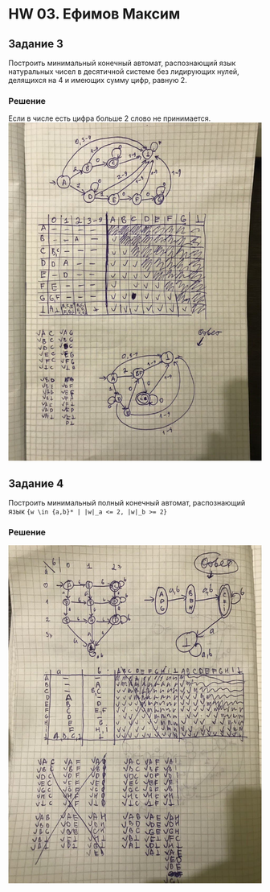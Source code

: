 # HW 03. Ефимов Максим

## Задание 3
Построить минимальный конечный автомат, распознающий язык натуральных чисел в десятичной системе без лидирующих нулей, делящихся на 4 и имеющих сумму цифр, равную 2.
### Решение
Если в числе есть цифра больше 2 слово не принимается.
![3](./img/3.jpg)
## Задание 4
Построить минимальный полный конечный автомат, распознающий язык `{w \in {a,b}* | |w|_a <= 2, |w|_b >= 2}`
### Решение
![4](./img/4.jpg)